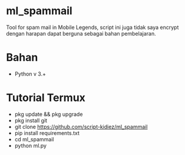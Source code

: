 # ml_spammail
Tool for spam mail in Mobile Legends, script ini juga tidak saya encrypt dengan harapan dapat berguna sebagai bahan pembelajaran.

# Bahan
+ Python v 3.+

# Tutorial Termux
+ pkg update && pkg upgrade
+ pkg install git
+ git clone https://github.com/script-kidiez/ml_spammail
+ pip install requirements.txt
+ cd ml_spammail
+ python ml.py
